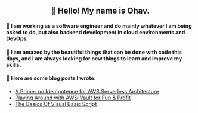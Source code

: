 <h2 align="center">👋 Hello! My name is Ohav.</h2>

#### 🔭 I am working as a software engineer and do mainly whatever I am being asked to do, but also backend development in cloud environments and DevOps.

#### 🌱 I am amazed by the beautiful things that can be done with code this days, and I am always looking for new things to learn and improve my skills.

#### 📜 Here are some blog posts I wrote:
- [A Primer on Idempotence for AWS Serverless Architecture](https://www.infoq.com/articles/idempotence-aws-serverless-architecture)
- [Playing Around with AWS-Vault for Fun & Profit](https://dzone.com/articles/playing-around-with-aws-vault-for-fun-amp-profit)
- [The Basics Of Visual Basic Script](https://ohav.medium.com/the-basics-of-visual-basic-script-1016a89441f5)
